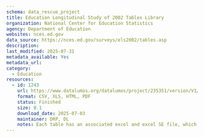 ```yaml
---
schema: data_rescue_project 
title: Education Longitudinal Study of 2002 Tables Library
organization: National Center for Education Statistics
agency: Department of Education
websites: nces.ed.gov
data_source: https://nces.ed.gov/surveys/els2002/tables.asp
description: 
last_modified: 2025-07-31
metadata_available: Yes
metadata_url: 
category:
  - Education 
resources:
  - id: 1243
    url: https://www.datalumos.org/datalumos/project/235351/version/V1/view
    format: CSV, XLS, HTML, PDF
    status: Finished
    size: 0.1
    download_date: 2025-07-03
    maintainer: DRP, DL
    notes: Each table has an associated excel and excel SE file, which are grouped together in a folder in the dataset (one folder per table).In the root folder, there is a catalog csv that provides a crosswalk between the folder names and file names and the original table titles.In addition to the tables, this project contains (1) codebooks for ELS generated in NCES datalabs and found in the NCES resource library, (2) questionnaires for ELS downloaded from the study website and (3) documentation and user manuals related to ELS found in the NCES resource library.
---
```

